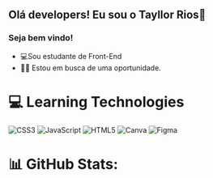 ## Olá developers! Eu sou o Tayllor Rios👋

### Seja bem vindo!

- 💻Sou estudante de Front-End<br>
- 👩‍🎓 Estou em busca de uma oportunidade.

# 💻 Learning Technologies
![CSS3](https://img.shields.io/badge/css3-%231572B6.svg?style=flat-square&logo=css3&logoColor=white) ![JavaScript](<img height="20" alt="javascript" src="https://raw.githubusercontent.com/github/explore/80688e429a7d4ef2fca1e82350fe8e3517d3494d/topics/javascript/javascript.png" style="max-width: 100%;">) ![HTML5](https://img.shields.io/badge/html5-%23E34F26.svg?style=flat-square&logo=html5&logoColor=white) ![Canva](https://img.shields.io/badge/Canva-%2300C4CC.svg?style=flat-square&logo=Canva&logoColor=white) 	![Figma](https://img.shields.io/badge/figma-%23F24E1E.svg?style=flat-square&logo=figma&logoColor=white)
# 📊 GitHub Stats:
<img src="https://camo.githubusercontent.com/c747089f0c3020b80d2e9465e7d4071c227a71c328088c530f8c7c33b3c7527c/68747470733a2f2f6769746875622d726561646d652d73746174732e76657263656c2e6170702f6170692f746f702d6c616e67732f3f757365726e616d653d4465765461796c6c6f7252696f73267468656d653d68696768636f6e747261737426686964655f626f726465723d66616c736526696e636c7564655f616c6c5f636f6d6d6974733d66616c736526636f756e745f707269766174653d66616c7365266c61796f75743d636f6d70616374" alt="" data-canonical-src="https://github-readme-stats.vercel.app/api/top-langs/?username=DevTayllorRios&amp;theme=highcontrast&amp;hide_border=false&amp;include_all_commits=false&amp;count_private=false&amp;layout=compact" style="max-width: 100%;">

<img src="https://camo.githubusercontent.com/dc0b447d0176c9298d7d6664559f3a987337b877164c93fd79b62e165e4591ec/68747470733a2f2f6769746875622d726561646d652d73746174732e76657263656c2e6170702f6170693f757365726e616d653d4465765461796c6c6f7252696f73267468656d653d68696768636f6e747261737426686964655f626f726465723d66616c736526696e636c7564655f616c6c5f636f6d6d6974733d66616c736526636f756e745f707269766174653d66616c7365" alt="" data-canonical-src="https://github-readme-stats.vercel.app/api?username=DevTayllorRios&amp;theme=highcontrast&amp;hide_border=false&amp;include_all_commits=false&amp;count_private=false" style="max-width: 100%;">

<!-- Proudly created with GPRM ( https://gprm.itsvg.in ) -->
